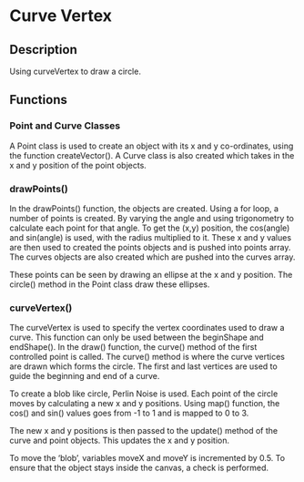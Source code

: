 # Curve Vertex

## Description 
Using curveVertex to draw a circle. 

## Functions
### Point and Curve Classes
A Point class is used to create an object with its x and y co-ordinates, using the function createVector(). A Curve class is also created which takes in the x and y position of the point objects. 

### drawPoints()
In the drawPoints() function, the objects are created. Using a for loop, a number of points is created. By varying the angle and using trigonometry to calculate each point for that angle. To get the (x,y) position, the cos(angle) and sin(angle) is used, with the radius multiplied to it. These x and y values are then used to created the points objects and is pushed into points array. The curves objects are also created which are pushed into the curves array. 

These points can be seen by drawing an ellipse at the x and y position. The circle() method in the Point class draw these ellipses. 

### curveVertex()
The curveVertex is used to specify the vertex coordinates used to draw a curve. This function can only be used between the beginShape and endShape().  In the draw() function, the curve() method of the first controlled point is called. The curve() method is where the curve vertices are drawn which forms the circle. The first and last vertices are used to guide the beginning and end of a curve.

To create a blob like circle, Perlin Noise is used. Each point of the circle moves by calculating a new x and y positions. Using map() function, the cos() and sin() values goes from -1 to 1 and is mapped to 0 to 3. 

The new x and y positions is then passed to the update() method of the curve and point objects. This updates the x and y position. 

To move the ‘blob’,  variables moveX and moveY is incremented by 0.5. To ensure that the object stays inside the canvas, a check is performed.